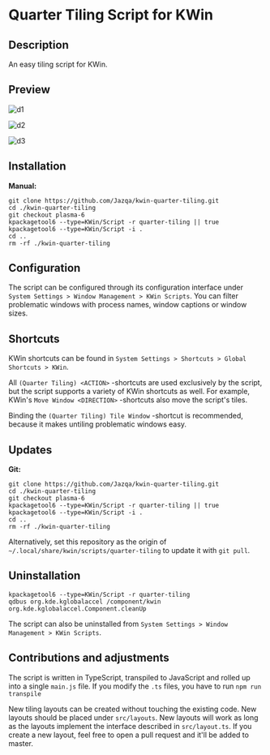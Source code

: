 # Quarter Tiling Script for KWin

## Description

An easy tiling script for KWin.

## Preview

![d1](https://i.imgur.com/mjlK2s9.gif)

![d2](https://i.imgur.com/xsuEXhw.gif)

![d3](https://i.imgur.com/7rN8hg2.gif)

## Installation

**Manual:**

    git clone https://github.com/Jazqa/kwin-quarter-tiling.git
    cd ./kwin-quarter-tiling
    git checkout plasma-6
    kpackagetool6 --type=KWin/Script -r quarter-tiling || true
    kpackagetool6 --type=KWin/Script -i .
    cd ..
    rm -rf ./kwin-quarter-tiling

## Configuration

The script can be configured through its configuration interface under `System Settings > Window Management > KWin Scripts`. You can filter problematic windows with process names, window captions or window sizes.

## Shortcuts

KWin shortcuts can be found in `System Settings > Shortcuts > Global Shortcuts > KWin`.

All `(Quarter Tiling) <ACTION>` -shortcuts are used exclusively by the script, but the script supports a variety of KWin shortcuts as well. For example, KWin's `Move Window <DIRECTION>` -shortcuts also move the script's tiles.

Binding the `(Quarter Tiling) Tile Window` -shortcut is recommended, because it makes untiling problematic windows easy.

## Updates

**Git:**

    git clone https://github.com/Jazqa/kwin-quarter-tiling.git
    cd ./kwin-quarter-tiling
    git checkout plasma-6
    kpackagetool6 --type=KWin/Script -r quarter-tiling || true
    kpackagetool6 --type=KWin/Script -i .
    cd ..
    rm -rf ./kwin-quarter-tiling

Alternatively, set this repository as the origin of `~/.local/share/kwin/scripts/quarter-tiling` to update it with `git pull`.

## Uninstallation

    kpackagetool6 --type=KWin/Script -r quarter-tiling
    qdbus org.kde.kglobalaccel /component/kwin org.kde.kglobalaccel.Component.cleanUp

The script can also be uninstalled from `System Settings > Window Management > KWin Scripts`.

## Contributions and adjustments

The script is written in TypeScript, transpiled to JavaScript and rolled up into a single `main.js` file. If you modify the `.ts` files, you have to run `npm run transpile`

New tiling layouts can be created without touching the existing code. New layouts should be placed under `src/layouts`. New layouts will work as long as the layouts implement the interface described in `src/layout.ts`. If you create a new layout, feel free to open a pull request and it'll be added to master.
